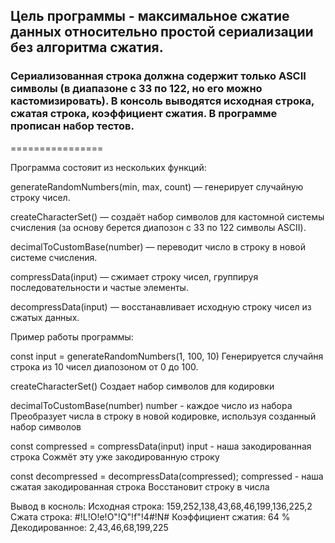 ## Цель программы - максимальное сжатие данных относительно простой сериализации без алгоритма сжатия.
### Сериализованная строка должна содержит только ASCII символы (в диапазоне с 33 по 122, но его можно кастомизировать). В консоль выводятся исходная строка, сжатая строка, коэффициент сжатия. В программе прописан набор тестов.
================


Программа состояит из нескольких функций:

generateRandomNumbers(min, max, count) — генерирует случайную строку чисел.

createCharacterSet() — создаёт набор символов для кастомной системы счисления (за основу берется диапозон с 33 по 122 символы ASCII).

decimalToCustomBase(number) — переводит число в строку в новой системе счисления.

compressData(input) — сжимает строку чисел, группируя последовательности и частые элементы.

decompressData(input) — восстанавливает исходную строку чисел из сжатых данных.

Пример работы программы:

const input = generateRandomNumbers(1, 100, 10)
Генерируется случайня строка из 10 чисел диапозоном от 0 до 100.

createCharacterSet()
Создает набор символов для кодировки

decimalToCustomBase(number)
number - каждое число из набора
Преобразует числа в строку в новой кодировке, используя созданный набор символов

const compressed = compressData(input)
input - наша закодированная строка
Сожмёт эту уже закодированную строку

const decompressed = decompressData(compressed);
compressed - наша сжатая закодированная строка
Восстановит строку в числа

Вывод в косноль:
Исходная строка:
159,252,138,43,68,46,199,136,225,2
Сжата строка:
#!L!O!e!O"!Q"!f"!4#!N#
Коэффициент сжатия: 64 %
Декодированное: 2,43,46,68,199,225
